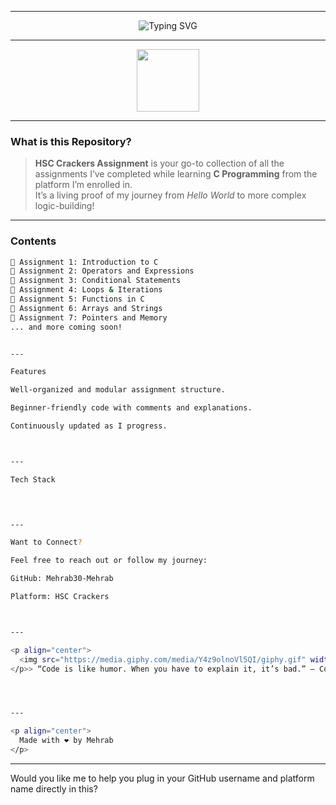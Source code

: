 
---

<!-- Animated Header Using GIF -->
<p align="center">
  <img src="https://readme-typing-svg.herokuapp.com?font=Fira+Code&size=28&pause=1000&color=00F7FF&center=true&vCenter=true&width=800&lines=Welcome+to+HSC+Crackers+Assignment!;Learning+C+Language+One+Task+at+a+Time!" alt="Typing SVG" />
</p>

---

<p align="center">
  <img src="https://media.giphy.com/media/L8K62iTDkzGX6/giphy.gif" width="100" />
</p>

---

### **What is this Repository?**
> **HSC Crackers Assignment** is your go-to collection of all the assignments I’ve completed while learning **C Programming** from the platform I’m enrolled in.  
> It’s a living proof of my journey from *Hello World* to more complex logic-building!

---

### **Contents**
```bash
📁 Assignment 1: Introduction to C
📁 Assignment 2: Operators and Expressions
📁 Assignment 3: Conditional Statements
📁 Assignment 4: Loops & Iterations
📁 Assignment 5: Functions in C
📁 Assignment 6: Arrays and Strings
📁 Assignment 7: Pointers and Memory
... and more coming soon!


---

Features

Well-organized and modular assignment structure.

Beginner-friendly code with comments and explanations.

Continuously updated as I progress.



---

Tech Stack

 


---

Want to Connect?

Feel free to reach out or follow my journey:

GitHub: Mehrab30-Mehrab 

Platform: HSC Crackers 



---

<p align="center">
  <img src="https://media.giphy.com/media/Y4z9olnoVl5QI/giphy.gif" width="200" />
</p>> “Code is like humor. When you have to explain it, it’s bad.” – Cory House




---

<p align="center">
  Made with ❤️ by Mehrab
</p>
```
---

Would you like me to help you plug in your GitHub username and platform name directly in this?

